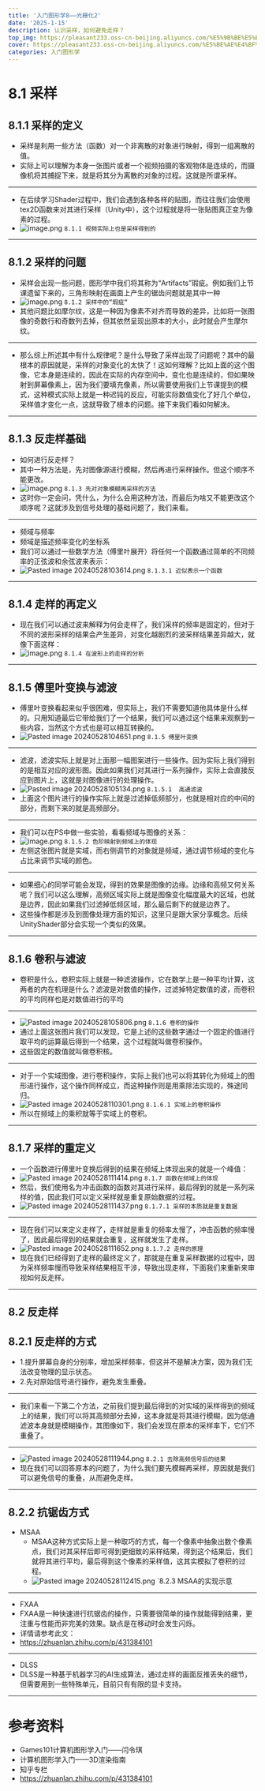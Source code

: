 ```yaml
---
title: '入门图形学8——光栅化2'
date: '2025-1-15'
description: 认识采样，如何避免走样？
top_img: https://pleasant233.oss-cn-beijing.aliyuncs.com/%E5%9B%BE%E5%BD%A2%E5%AD%A6%E5%88%86%E4%BA%AB%E8%AF%BE%E5%A4%B4%E5%9B%BE.png
cover: https://pleasant233.oss-cn-beijing.aliyuncs.com/%E5%BE%AE%E4%BF%A1%E5%9B%BE%E7%89%87_20241031191729.png
categories: 入门图形学
---
```

# 8.1 采样

## 8.1.1 采样的定义

* 采样是利用一些方法（函数）对一个非离散的对象进行映射，得到一组离散的值。
* 实际上可以理解为本身一张图片或者一个视频拍摄的客观物体是连续的，而摄像机将其捕捉下来，就是将其分为离散的对象的过程。这就是所谓采样。
---
* 在后续学习Shader过程中，我们会遇到各种各样的贴图，而往往我们会使用tex2D函数来对其进行采样（Unity中），这个过程就是将一张贴图真正变为像素的过程。
* ![image.png](https://pleasant233.oss-cn-beijing.aliyuncs.com/20241105120522.png)
			`8.1.1 视频实际上也是采样得到的`
---
## 8.1.2 采样的问题

* 采样会出现一些问题，图形学中我们将其称为“Artifacts”瑕疵。例如我们上节课遗留下来的，三角形映射在画面上产生的锯齿问题就是其中一种
* ![image.png](https://pleasant233.oss-cn-beijing.aliyuncs.com/20241105120857.png)
				`8.1.2 采样中的“瑕疵“`
* 其他问题比如摩尔纹，这是一种因为像素不对齐而导致的差异，比如将一张图像的奇数行和奇数列去掉，但其依然呈现出原本的大小，此时就会产生摩尔纹。
---
* 那么综上所述其中有什么规律呢？是什么导致了采样出现了问题呢？其中的最根本的原因就是，采样的对象变化的太快了！这如何理解？比如上面的这个图像，它本身是连续的，因此在实际的内存空间中，变化也是连续的，但如果映射到屏幕像素上，因为我们要填充像素，所以需要使用我们上节课提到的模式，这种模式实际上就是一种迟钝的反应，可能实际数值变化了好几个单位，采样值才变化一点，这就导致了根本的问题。接下来我们看如何解决。
---
## 8.1.3 反走样基础

* 如何进行反走样？
* 其中一种方法是，先对图像源进行模糊，然后再进行采样操作。但这个顺序不能更改。
* ![image.png](https://pleasant233.oss-cn-beijing.aliyuncs.com/20241105121917.png)
			`8.1.3 先对对象模糊再采样的方法`
* 这时你一定会问，凭什么，为什么会用这种方法，而最后为啥又不能更改这个顺序呢？这就涉及到信号处理的基础问题了，我们来看。
---
* 频域与频率
* 频域是描述频率变化的坐标系
* 我们可以通过一些数学方法（傅里叶展开）将任何一个函数通过简单的不同频率的正弦波和余弦波来表示：
* ![Pasted image 20240528103614.png](https://pleasant233.oss-cn-beijing.aliyuncs.com/Pasted%20image%2020240528103614.png)
		`8.1.3.1 近似表示一个函数`
---
## 8.1.4 走样的再定义

* 现在我们可以通过波来解释为何会走样了，我们采样的频率是固定的，但对于不同的波形采样的结果会产生差异，对变化越剧烈的波采样结果差异越大，就像下面这样：
* ![image.png](https://pleasant233.oss-cn-beijing.aliyuncs.com/20241105132705.png)
							`8.1.4 在波形上的走样的分析`
---
## 8.1.5 傅里叶变换与滤波

* 傅里叶变换看起来似乎很困难，但实际上，我们不需要知道他具体是什么样的。只用知道最后它带给我们了一个结果，我们可以通过这个结果来观察到一些内容，当然这个方式也是可以相互转换的。
* ![Pasted image 20240528104651.png](https://pleasant233.oss-cn-beijing.aliyuncs.com/Pasted%20image%2020240528104651.png)
			`8.1.5 傅里叶变换`
---
* 滤波，滤波实际上就是对上面那一幅图案进行一些操作。因为实际上我们得到的是相互对应的波形图。因此如果我们对其进行一系列操作，实际上会直接反应到图片上，这就是对图像进行的处理操作。
* ![Pasted image 20240528105134.png](https://pleasant233.oss-cn-beijing.aliyuncs.com/Pasted%20image%2020240528105134.png)
			`8.1.5.1  高通滤波`
* 上面这个图片进行的操作实际上就是过滤掉低频部分，也就是相对应的中间的部分，而剩下来的就是高频部分。
---
* 我们可以在PS中做一些实验，看看频域与图像的关系：
* ![image.png](https://pleasant233.oss-cn-beijing.aliyuncs.com/20241105141159.png)
							`8.1.5.2 色阶映射到频域上的体现`
* 左侧这张图片就是实域，而右侧调节的对象就是频域，通过调节频域的变化与占比来调节实域的颜色。
---
* 如果细心的同学可能会发现，得到的效果是图像的边缘。边缘和高频又何关系呢？我们可以这么理解，高频区域实际上就是图像变化幅度最大的区域，也就是边界，因此如果我们过滤掉低频区域，那么最后剩下的就是边界了。
* 这些操作都是涉及到图像处理方面的知识，这里只是跟大家分享概念。后续UnityShader部分会实现一个类似的效果。
---
## 8.1.6 卷积与滤波

* 卷积是什么，卷积实际上就是一种滤波操作，它在数学上是一种平均计算，这两者的内在机理是什么？滤波是对数值的操作，过滤掉特定数值的波，而卷积的平均同样也是对数值进行的平均
---
* ![Pasted image 20240528105806.png](https://pleasant233.oss-cn-beijing.aliyuncs.com/Pasted%20image%2020240528105806.png)
				`8.1.6 卷积的操作`
* 通过上面这张图片我们可以发现，它是上述的这些数字通过一个固定的值进行取平均的运算最后得到一个结果，这个过程就叫做卷积操作。
* 这些固定的数值就叫做卷积核。
---
* 对于一个实域图像，进行卷积操作，实际上我们也可以将其转化为频域上的图形进行操作，这个操作同样成立，而这种操作则是用乘除法实现的，殊途同归。
* ![Pasted image 20240528110301.png](https://pleasant233.oss-cn-beijing.aliyuncs.com/Pasted%20image%2020240528110301.png)
			`8.1.6.1 实域上的卷积操作`
* 所以在频域上的乘积就等于实域上的卷积。
---
## 8.1.7 采样的重定义

* 一个函数进行傅里叶变换后得到的结果在频域上体现出来的就是一个峰值：
* ![Pasted image 20240528111414.png](https://pleasant233.oss-cn-beijing.aliyuncs.com/Pasted%20image%2020240528111414.png)
			`8.1.7 函数在频域上的体现`
* 然后，我们使用名为冲击函数的函数对其进行采样，最后得到的就是一系列采样的值，因此我们可以定义采样就是重复原始数据的过程。
* ![Pasted image 20240528111437.png](https://pleasant233.oss-cn-beijing.aliyuncs.com/Pasted%20image%2020240528111437.png)
			`8.1.7.1 采样的本质就是重复数据`
---
* 现在我们可以来定义走样了，走样就是重复的频率太慢了，冲击函数的频率慢了，因此最后得到的结果就会重复，这样就发生了走样。
* ![Pasted image 20240528111652.png](https://pleasant233.oss-cn-beijing.aliyuncs.com/Pasted%20image%2020240528111652.png)
			`8.1.7.2 走样的原理`
* 现在我们已经得到了走样的最终定义了，那就是在重复采样数据的过程中，因为采样频率慢而导致采样结果相互干涉，导致出现走样，下面我们来重新来审视如何反走样。
---
## 8.2 反走样

## 8.2.1 反走样的方式

* 1.提升屏幕自身的分别率，增加采样频率，但这并不是解决方案，因为我们无法改变物理的显示状态。
* 2.先对原始信号进行操作，避免发生重叠。
---
* 我们来看一下第二个方法，之前我们提到最后得到的对实域的采样得到的频域上的结果，我们可以将其高频部分去掉，这本身就是将其进行模糊，因为低通滤波本身就是模糊操作，其图像如下，我们会发现在原本的采样率下，它们不重叠了。
---
* ![Pasted image 20240528111944.png](https://pleasant233.oss-cn-beijing.aliyuncs.com/Pasted%20image%2020240528111944.png)
				`8.2.1 去除高频信号后的结果`
* 现在我们可以回答原本的问题了，为什么我们要先模糊再采样，原因就是我们可以避免信号的重叠，从而避免走样。
---
## 8.2.2 抗锯齿方式

* MSAA
	* MSAA这种方式实际上是一种取巧的方式，每一个像素中抽象出数个像素点，我们对其采样后即可得到更细致的采样结果，得到这个结果后，我们就将其进行平均，最后得到这个像素的采样值，这其实模拟了卷积的过程。
	* ![Pasted image 20240528112415.png](https://pleasant233.oss-cn-beijing.aliyuncs.com/Pasted%20image%2020240528112415.png)
							`8.2.3 MSAA的实现示意
---
* FXAA
* FXAA是一种快速进行抗锯齿的操作，只需要很简单的操作就能得到结果，更注重与性能而非完美的效果。缺点是在移动时会发生闪烁。
* 详情请参考此文：
* https://zhuanlan.zhihu.com/p/431384101
---
* DLSS
* DLSS是一种基于机器学习的AI生成算法，通过走样的画面反推丢失的细节，但需要用到一些特殊单元，目前只有有限的显卡支持。
---
# 参考资料

*  Games101计算机图形学入门——闫令琪
* 计算机图形学入门——3D渲染指南
* 知乎专栏
* https://zhuanlan.zhihu.com/p/431384101